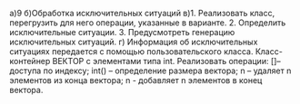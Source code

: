 а)9
б)Обработка исключительных ситуаций
в)1. Реализовать класс, перегрузить для него операции, указанные в варианте.
2. Определить исключительные ситуации.
3. Предусмотреть генерацию исключительных ситуаций.
г) 
Информация об исключительных ситуациях передается с помощью пользовательского класса.
Класс- контейнер ВЕКТОР с элементами типа int. Реализовать операции: []– доступа по индексу; int() – определение размера вектора;
n – удаляет n элементов из конца вектора;
n - добавляет n элементов в конец вектора.

